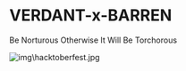 # VERDANT-x-BARREN
Be Norturous Otherwise It Will Be Torchorous

![img\hacktoberfest.jpg](https://github.com/KarthikeyaEnge/VERDANT-x-BARREN/blob/main/img/hacktoberfest.jpg?raw=true)
